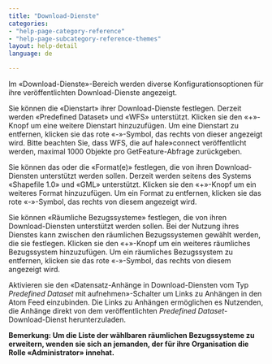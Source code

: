 ```yaml
---
title: "Download-Dienste"
categories:
- "help-page-category-reference"
- "help-page-subcategory-reference-themes"
layout: help-detail
language: de

---
```


Im &laquo;Download-Dienste&raquo;-Bereich werden diverse Konfigurationsoptionen für ihre veröffentlichten Download-Dienste angezeigt.

Sie können die &laquo;Dienstart&raquo; ihrer Download-Dienste festlegen. Derzeit werden &laquo;Predefined Dataset&raquo; und &laquo;WFS&raquo; unterstützt. Klicken sie den &laquo;+&raquo;-Knopf um eine weitere Dienstart hinzuzufügen. Um eine Dienstart zu entfernen, klicken sie das rote &laquo;-&raquo;-Symbol, das rechts von dieser angezeigt wird. Bitte beachten Sie, dass WFS, die auf hale»connect veröffentlicht werden, maximal 1000 Objekte pro GetFeature-Abfrage zurückgeben.

Sie können das oder die &laquo;Format(e)&raquo; festlegen, die von ihren Download-Diensten unterstützt werden sollen. Derzeit werden seitens des Systems &laquo;Shapefile 1.0&raquo; und &laquo;GML&raquo; unterstützt. Klicken sie den &laquo;+&raquo;-Knopf um ein weiteres Format hinzuzufügen. Um ein Format zu entfernen, klicken sie das rote &laquo;-&raquo;-Symbol, das rechts von diesem angezeigt wird.

Sie können &laquo;Räumliche Bezugssysteme&raquo; festlegen, die von ihren Download-Diensten unterstützt werden sollen. Bei der Nutzung ihres Dienstes kann zwischen den räumlichen Bezugssystemen gewählt werden, die sie festlegen. Klicken sie den &laquo;+&raquo;-Knopf um ein weiteres räumliches Bezugssystem hinzuzufügen. Um ein räumliches Bezugssystem zu entfernen, klicken sie das rote &laquo;-&raquo;-Symbol, das rechts von diesem angezeigt wird.

Aktivieren sie den &laquo;Datensatz-Anhänge in Download-Diensten vom Typ *Predefined Dataset* mit aufnehmen&raquo;-Schalter um Links zu Anhängen in den Atom Feed einzubinden. Die Links zu Anhängen ermöglichen es Nutzenden, die Anhänge direkt von dem veröffentlichten *Predefined Dataset*-Download-Dienst herunterzuladen.

**Bemerkung: Um die Liste der wählbaren räumlichen Bezugssysteme zu erweitern, wenden sie sich an jemanden, der für ihre Organisation die Rolle &laquo;Administrator&raquo; innehat.**